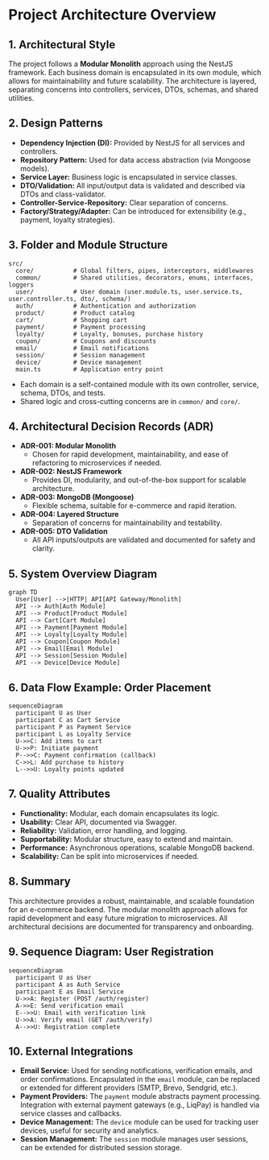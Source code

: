 # Project Architecture Overview

## 1. Architectural Style

The project follows a **Modular Monolith** approach using the NestJS framework. Each business domain is encapsulated in its own module, which allows for maintainability and future scalability. The architecture is layered, separating concerns into controllers, services, DTOs, schemas, and shared utilities.

## 2. Design Patterns
- **Dependency Injection (DI):** Provided by NestJS for all services and controllers.
- **Repository Pattern:** Used for data access abstraction (via Mongoose models).
- **Service Layer:** Business logic is encapsulated in service classes.
- **DTO/Validation:** All input/output data is validated and described via DTOs and class-validator.
- **Controller-Service-Repository:** Clear separation of concerns.
- **Factory/Strategy/Adapter:** Can be introduced for extensibility (e.g., payment, loyalty strategies).

## 3. Folder and Module Structure

```
src/
  core/           # Global filters, pipes, interceptors, middlewares
  common/         # Shared utilities, decorators, enums, interfaces, loggers
  user/           # User domain (user.module.ts, user.service.ts, user.controller.ts, dto/, schema/)
  auth/           # Authentication and authorization
  product/        # Product catalog
  cart/           # Shopping cart
  payment/        # Payment processing
  loyalty/        # Loyalty, bonuses, purchase history
  coupon/         # Coupons and discounts
  email/          # Email notifications
  session/        # Session management
  device/         # Device management
  main.ts         # Application entry point
```
- Each domain is a self-contained module with its own controller, service, schema, DTOs, and tests.
- Shared logic and cross-cutting concerns are in `common/` and `core/`.

## 4. Architectural Decision Records (ADR)

- **ADR-001: Modular Monolith**
  - Chosen for rapid development, maintainability, and ease of refactoring to microservices if needed.
- **ADR-002: NestJS Framework**
  - Provides DI, modularity, and out-of-the-box support for scalable architecture.
- **ADR-003: MongoDB (Mongoose)**
  - Flexible schema, suitable for e-commerce and rapid iteration.
- **ADR-004: Layered Structure**
  - Separation of concerns for maintainability and testability.
- **ADR-005: DTO Validation**
  - All API inputs/outputs are validated and documented for safety and clarity.

## 5. System Overview Diagram

```mermaid
graph TD
  User[User] -->|HTTP| API[API Gateway/Monolith]
  API --> Auth[Auth Module]
  API --> Product[Product Module]
  API --> Cart[Cart Module]
  API --> Payment[Payment Module]
  API --> Loyalty[Loyalty Module]
  API --> Coupon[Coupon Module]
  API --> Email[Email Module]
  API --> Session[Session Module]
  API --> Device[Device Module]
```

## 6. Data Flow Example: Order Placement

```mermaid
sequenceDiagram
  participant U as User
  participant C as Cart Service
  participant P as Payment Service
  participant L as Loyalty Service
  U->>C: Add items to cart
  U->>P: Initiate payment
  P-->>C: Payment confirmation (callback)
  C->>L: Add purchase to history
  L-->>U: Loyalty points updated
```

## 7. Quality Attributes
- **Functionality:** Modular, each domain encapsulates its logic.
- **Usability:** Clear API, documented via Swagger.
- **Reliability:** Validation, error handling, and logging.
- **Supportability:** Modular structure, easy to extend and maintain.
- **Performance:** Asynchronous operations, scalable MongoDB backend.
- **Scalability:** Can be split into microservices if needed.

## 8. Summary
This architecture provides a robust, maintainable, and scalable foundation for an e-commerce backend. The modular monolith approach allows for rapid development and easy future migration to microservices. All architectural decisions are documented for transparency and onboarding.

## 9. Sequence Diagram: User Registration

```mermaid
sequenceDiagram
  participant U as User
  participant A as Auth Service
  participant E as Email Service
  U->>A: Register (POST /auth/register)
  A->>E: Send verification email
  E-->>U: Email with verification link
  U->>A: Verify email (GET /auth/verify)
  A-->>U: Registration complete
```

## 10. External Integrations

- **Email Service:** Used for sending notifications, verification emails, and order confirmations. Encapsulated in the `email` module, can be replaced or extended for different providers (SMTP, Brevo, Sendgrid, etc.).
- **Payment Providers:** The `payment` module abstracts payment processing. Integration with external payment gateways (e.g., LiqPay) is handled via service classes and callbacks.
- **Device Management:** The `device` module can be used for tracking user devices, useful for security and analytics.
- **Session Management:** The `session` module manages user sessions, can be extended for distributed session storage. 